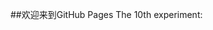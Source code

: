 ##欢迎来到GitHub Pages
The 10th experiment:
<a href="https://github.com/zddhandsome/zddWeb/tree/master">
